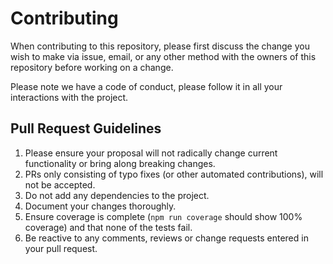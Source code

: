 # Contributing

When contributing to this repository, please first discuss the change you wish to make via issue,
email, or any other method with the owners of this repository before working on a change. 

Please note we have a code of conduct, please follow it in all your interactions with the project.

## Pull Request Guidelines

1. Please ensure your proposal will not radically change current functionality or bring along breaking changes.
2. PRs only consisting of typo fixes (or other automated contributions), will not be accepted.
3. Do not add any dependencies to the project.
4. Document your changes thoroughly.
5. Ensure coverage is complete (`npm run coverage` should show 100% coverage) and that none of the tests fail.
6. Be reactive to any comments, reviews or change requests entered in your pull request.
